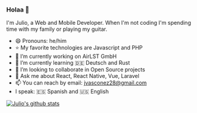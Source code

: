 ### Holaa 👋

I'm Julio, a Web and Mobile Developer. When I'm not coding I'm spending time with my family or playing my guitar.


- 😄 Pronouns: he/him
- ⭐ My favorite technologies are Javascript and PHP
- 🔭 I’m currently working on AirLST GmbH 
- 🌱 I’m currently learning 🇩🇪 Deutsch and Rust
- 👯 I’m looking to collaborate in Open Source projects
- 💬 Ask me about React, React Native, Vue, Laravel
- 📫 You can reach by email: jvasconez28@gmail.com
- I speak: :es: Spanish and :us: English


[![Julio's github stats](https://github-readme-stats.vercel.app/api?username=jvas28)](https://vasconez.dev)
